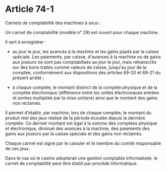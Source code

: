 # Article 74-1

Carnets de comptabilité des machines à sous :

Un carnet de comptabilité (modèle n° 29) est ouvert pour chaque machine.

Il sert à enregistrer :

- au jour le jour, les avances à la machine et les gains payés par la caisse spéciale. Les paiements, par caisse, d'avances à la machine ou de gains aux joueurs ne sont pas comptabilisés au jour le jour, mais retranscrits sur des bons traités comme valeurs de caisse, jusqu'au jour de la comptée, conformément aux dispositions des articles 69-20 et 69-21 du présent arrêté ;

- à chaque comptée, le montant distinct de la comptée physique et de la comptée électronique (différence entre les unités électroniques entrées et sorties multipliée par la mise unitaire) ainsi que le montant des gains non réclamés.

Il permet d'établir, par machine, lors de chaque comptée, le montant du produit réel des jeux réalisé de la période écoulée depuis la dernière comptée. Ce dernier montant est égal à la somme des comptées physique et électronique, diminué des avances à la machine, des paiements des gains aux joueurs par la caisse spéciale et des gains non réclamés.

Chaque carnet est signé par le caissier et le membre du comité responsable de ces jeux.

Dans le cas où le casino adopterait une gestion comptable informatisée, le carnet de comptabilité peut être établi par procédé informatique.
